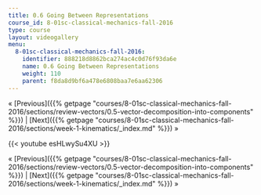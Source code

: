 ```yaml
---
title: 0.6 Going Between Representations
course_id: 8-01sc-classical-mechanics-fall-2016
type: course
layout: videogallery
menu:
  8-01sc-classical-mechanics-fall-2016:
    identifier: 888218d8862bca274ac4c0d76f93da6e
    name: 0.6 Going Between Representations
    weight: 110
    parent: f8da8d9bf6a478e6808baa7e6aa62306
---
```

« [Previous]({{% getpage "courses/8-01sc-classical-mechanics-fall-2016/sections/review-vectors/0.5-vector-decomposition-into-components" %}}) | [Next]({{% getpage "courses/8-01sc-classical-mechanics-fall-2016/sections/week-1-kinematics/_index.md" %}}) »

{{< youtube esHLwySu4XU >}}

« [Previous]({{% getpage "courses/8-01sc-classical-mechanics-fall-2016/sections/review-vectors/0.5-vector-decomposition-into-components" %}}) | [Next]({{% getpage "courses/8-01sc-classical-mechanics-fall-2016/sections/week-1-kinematics/_index.md" %}}) »